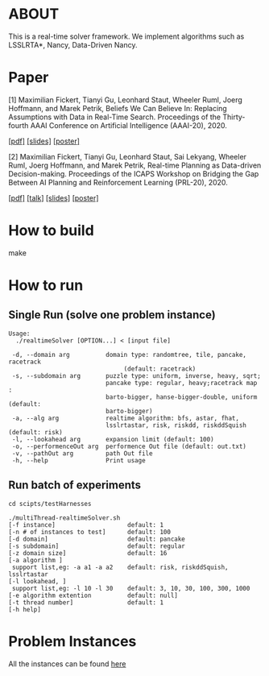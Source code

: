 # ABOUT

This is a real-time solver framework. We implement algorithms such as LSSLRTA*, Nancy, Data-Driven Nancy.

# Paper
[1] Maximilian Fickert, Tianyi Gu, Leonhard Staut, Wheeler Ruml, Joerg Hoffmann, and Marek Petrik, Beliefs We Can Believe In: Replacing Assumptions with Data in Real-Time Search. Proceedings of the Thirty-fourth AAAI Conference on Artificial Intelligence (AAAI-20), 2020.

[[pdf]](http://cs.unh.edu/~tg1034/publication/DDNancy.pdf) [[slides]](http://cs.unh.edu/~tg1034/slides/DDNancy_slides.pdf) [[poster]](http://cs.unh.edu/~tg1034/slides/DDNancy_poster.pdf)

[2] Maximilian Fickert, Tianyi Gu, Leonhard Staut, Sai Lekyang, Wheeler Ruml, Joerg Hoffmann, and Marek Petrik, Real-time Planning as Data-driven Decision-making. Proceedings of the ICAPS Workshop on Bridging the Gap Between AI Planning and Reinforcement Learning (PRL-20), 2020.

[[pdf]](http://cs.unh.edu/~tg1034/publication/DDNancy-PRL.pdf) [[talk]](https://youtu.be/4f1ual5R4s0) [[slides]](http://cs.unh.edu/~tg1034/slides/prl_nancy_slides.pdf) [[poster]](http://cs.unh.edu/~tg1034/slides/prl_nancy_poster.pdf)

# How to build

make

# How to run
## Single Run (solve one problem instance)
```console
Usage:
  ./realtimeSolver [OPTION...] < [input file]

 -d, --domain arg          domain type: randomtree, tile, pancake, racetrack
                                (default: racetrack)
 -s, --subdomain arg       puzzle type: uniform, inverse, heavy, sqrt;
                           pancake type: regular, heavy;racetrack map :
                           barto-bigger, hanse-bigger-double, uniform (default:
                           barto-bigger)
 -a, --alg arg             realtime algorithm: bfs, astar, fhat,
                           lsslrtastar, risk, riskdd, riskddSquish (default: risk)
 -l, --lookahead arg       expansion limit (default: 100)
 -o, --performenceOut arg  performence Out file (default: out.txt)
 -v, --pathOut arg         path Out file
 -h, --help                Print usage
```

## Run batch of experiments 
```console
cd scipts/testHarnesses
```

```console
./multiThread-realtimeSolver.sh 
[-f instance]                    default: 1
[-n # of instances to test]      default: 100
[-d domain]                      default: pancake
[-s subdomain]                   default: regular
[-z domain size]                 default: 16
[-a algorithm ]
 support list,eg: -a a1 -a a2    default: risk, riskddSquish, lsslrtastar
[-l lookahead, ]
 support list,eg: -l 10 -l 30    default: 3, 10, 30, 100, 300, 1000
[-e algorithm extention          default: null]
[-t thread number]               default: 1
[-h help]
```

# Problem Instances
All the instances can be found [here](https://github.com/gtianyi/searchDomainInstanceFiles)
